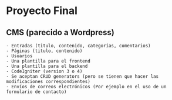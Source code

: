 # Proyecto Final

## CMS (parecido a Wordpress)
    - Entradas (titulo, contenido, categorías, comentarios)
    - Páginas (titulo, contenido)
    - Usuarios
    - Una plantilla para el frontend
    - Una plantilla para el backend
    - CodeIgniter (version 3 o 4)
    - Se aceptan CRUD generators (pero se tienen que hacer las modificaciones correspondientes)
    - Envíos de correos electrónicos (Por ejemplo en el uso de un formulario de contacto)
